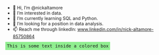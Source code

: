 - 👋 Hi, I’m @nickaltamore
- 👀 I’m interested in data.
- 🌱 I’m currently learning SQL and Python.
- 💞️ I’m looking for a position in data analysis.
- 📫 Reach me through linkedIn: www.linkedin.com/in/nick-altamore-85750864

<kbd style="background-color: lightgreen; padding: 5px;">This is some text inside a colored box</kbd>
